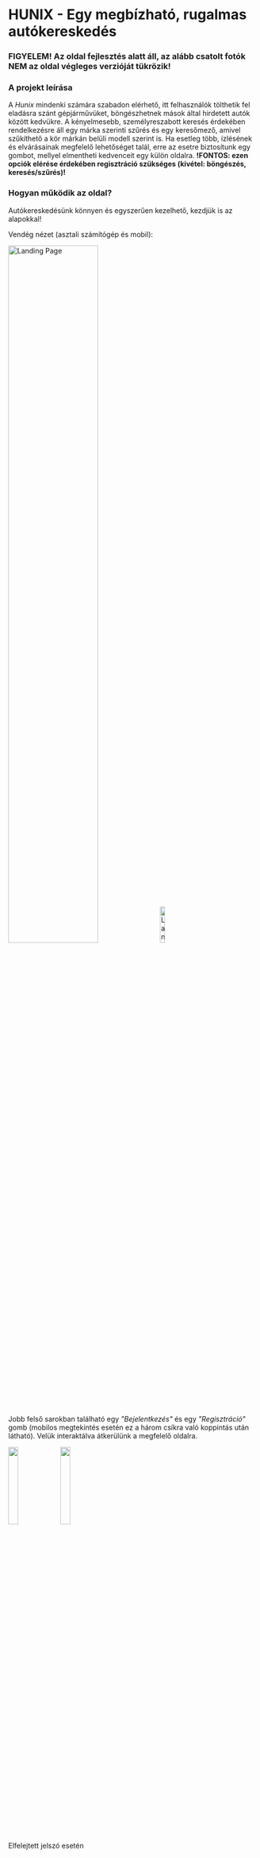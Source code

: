 # HUNIX - Egy megbízható, rugalmas autókereskedés

### **FIGYELEM! Az oldal fejlesztés alatt áll, az alább csatolt fotók NEM az oldal végleges verzióját tükrözik!**

### **A projekt leírása**
A *Hunix* mindenki számára szabadon elérhető, itt felhasználók tölthetik fel eladásra szánt gépjárművüket, böngészhetnek mások által hirdetett autók között kedvükre. A kényelmesebb, személyreszabott keresés érdekében rendelkezésre áll egy márka szerinti szűrés és egy keresőmező, amivel szűkíthető a kör márkán belüli modell szerint is. Ha esetleg több, ízlésének és elvárásainak megfelelő lehetőséget talál, erre az esetre biztosítunk egy gombot, mellyel elmentheti kedvenceit egy külön oldalra. 
**!FONTOS: ezen opciók elérése érdekében regisztráció szükséges (kivétel: böngészés, keresés/szűrés)!**

### **Hogyan működik az oldal?**
Autókereskedésünk könnyen és egyszerűen kezelhető, kezdjük is az alapokkal!

Vendég nézet (asztali számítógép és mobil):

<img src="../Hunix_frontend/public/landingpage.png" style="width: 60%;" alt="Landing Page">
<img src="../Hunix_frontend/public/landingpageMobile.png" style="width: 13.7%;" alt="Landing Page Mobile">

Jobb felső sarokban található egy *"Bejelentkezés"* és egy *"Regisztráció"* gomb (mobilos megtekintés esetén ez a három csíkra való koppintás után látható). Velük interaktálva átkerülünk a megfelelő oldalra.

<img src="../Hunix_frontend/public/login.png" style="width: 20%">
<img src="../Hunix_frontend/public/register.png" style="width: 20%">

Elfelejtett jelszó esetén